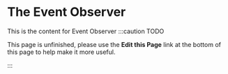The Event Observer
=======================
This is the content for Event Observer
:::caution TODO

This page is unfinished, please use the **Edit this Page** link at the bottom of this page to help make it more useful.

:::
